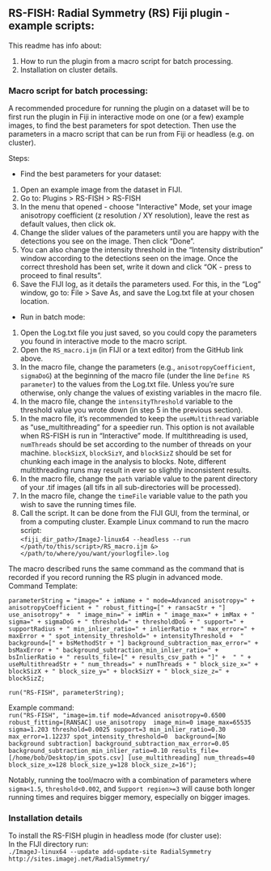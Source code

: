 ## RS-FISH: Radial Symmetry (RS) Fiji plugin - example scripts:

This readme has info about:  
1. How to run the plugin from a macro script for batch processing.
2. Installation on cluster details.

### Macro script for batch processing:

A recommended procedure for running the plugin on a dataset will be to first run the plugin in Fiji in interactive mode on one (or a few) example images, to find the best parameters for spot detection. Then use the parameters in a macro script that can be run from Fiji or headless (e.g. on cluster).  

Steps:   
* Find the best parameters for your dataset:
1. Open an example image from the dataset in FIJI.
2. Go to: Plugins > RS-FISH > RS-FISH
3. In the menu that opened - choose "Interactive" Mode, set your image anisotropy coefficient (z resolution / XY resolution), leave the rest as default values, then click ok.
4. Change the slider values of the parameters until you are happy with the detections you see on the image. Then click “Done”.
5. You can also change the intensity threshold in the “Intensity distribution” window according to the detections seen on the image. Once the correct threshold has been set, write it down and click “OK - press to proceed to final results”.
6. Save the FIJI log, as it details the parameters used. For this, in the “Log” window, go to: File > Save As, and save the Log.txt file at your chosen location.
* Run in batch mode:
1. Open the Log.txt file you just saved, so you could copy the parameters you found in interactive mode to the macro script.
2. Open the `RS_macro.ijm` (in FIJI or a text editor) from the GitHub link above.
3. In the macro file, change the parameters (e.g., `anisotropyCoefficient`, `sigmaDoG`) at the beginning of the macro file (under the line `Define RS parameter`) to the values from the Log.txt file. Unless you’re sure otherwise, only change the values of existing variables in the macro file.
4. In the macro file, change the `intensityThreshold` variable to the threshold value you wrote down (in step 5 in the previous section).
5. In the macro file, it’s recommended to keep the `useMultithread` variable as “use_multithreading” for a speedier run. This option is not available when RS-FISH is run in “Interactive” mode. If multithreading is used, `numThreads` should be set according to the number of threads on your machine. `blockSizX`,  `blockSizY`, and `blockSizZ` should be set for chunking each image in the analysis to blocks. Note, different multithreading runs may result in ever so slightly inconsistent results.
6. In the macro file, change the `path` variable value to the parent directory of your .tif images (all tifs in all sub-directories will be processed).
7. In the macro file, change the `timeFile` variable value to the path you wish to save the running times file.
8. Call the script. It can be done from the FIJI GUI, from the terminal, or from a computing cluster. Example Linux command to run the macro script:  
`<fiji_dir_path>/ImageJ-linux64 --headless --run </path/to/this/script>/RS_macro.ijm &> </path/to/where/you/want/yourlogfile>.log`  


The macro described runs the same command as the command that is recorded if you record running the RS plugin in advanced mode.  
Command Template:   

`parameterString = "image=" + imName + " mode=Advanced anisotropy=" + anisotropyCoefficient + " robust_fitting=[" + ransacStr + "] use_anisotropy" +  " image_min=" + imMin + " image_max=" + imMax + " sigma=" + sigmaDoG + " threshold=" + thresholdDoG + " support=" + supportRadius + " min_inlier_ratio=" + inlierRatio + " max_error=" + maxError + " spot_intensity_threshold=" + intensityThreshold +  " background=[" + bsMethodStr + "] background_subtraction_max_error=" + bsMaxError + " background_subtraction_min_inlier_ratio=" + bsInlierRatio + " results_file=[" + results_csv_path + "]" +  " " + useMultithreadStr + " num_threads=" + numThreads + " block_size_x=" + blockSizX + " block_size_y=" + blockSizY + " block_size_z=" + blockSizZ;`    

`run("RS-FISH", parameterString);`   
	
Example command:  
`run("RS-FISH", "image=im.tif mode=Advanced anisotropy=0.6500 robust_fitting=[RANSAC] use_anisotropy  image_min=0 image_max=65535 sigma=1.203 threshold=0.0025 support=3 min_inlier_ratio=0.30 max_error=1.12237 spot_intensity_threshold=0  background=[No background subtraction] background_subtraction_max_error=0.05 background_subtraction_min_inlier_ratio=0.10 results_file=[/home/bob/Desktop/im_spots.csv] [use_multithreading] num_threads=40 block_size_x=128 block_size_y=128 block_size_z=16");`  

Notably, running the tool/macro with a combination of parameters where `sigma<1.5`, `threshold<0.002`, and `Support region>=3` will cause both longer running times and requires bigger memory, especially on bigger images.  


### Installation details

To install the RS-FISH plugin in headless mode (for cluster use):   
In the FIJI directory run:   
`./ImageJ-linux64 --update add-update-site RadialSymmetry http://sites.imagej.net/RadialSymmetry/`   








